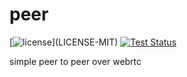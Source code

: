 # peer

[![license](https://img.shields.io/badge/license-MIT%2FApache--2.0-blue")](LICENSE-MIT)
[![Test Status](https://github.com/aicacia/rs-peer/workflows/Tests/badge.svg?event=push)](https://github.com/nathanfaucett/rs-peer/actions)

simple peer to peer over webrtc

